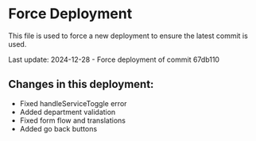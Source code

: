 # Force Deployment

This file is used to force a new deployment to ensure the latest commit is used.

Last update: 2024-12-28 - Force deployment of commit 67db110

## Changes in this deployment:
- Fixed handleServiceToggle error 
- Added department validation
- Fixed form flow and translations
- Added go back buttons